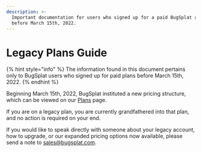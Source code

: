 ```yaml
---
description: >-
  Important documentation for users who signed up for a paid BugSplat account
  before March 15th, 2022.
---
```


# Legacy Plans Guide

{% hint style="info" %}
The information found in this document pertains only to BugSplat users who signed up for paid plans before March 15th, 2022.
{% endhint %}

Beginning March 15th, 2022, BugSplat instituted a new pricing structure, which can be viewed on our [Plans](https://www.bugsplat.com/plans) page.

If you are on a legacy plan, you are currently grandfathered into that plan, and no action is required on your end.

If you would like to speak directly with someone about your legacy account, how to upgrade, or our expanded pricing options now available, please send a note to [sales@bugsplat.com](mailto:sales@bugsplat.com).
